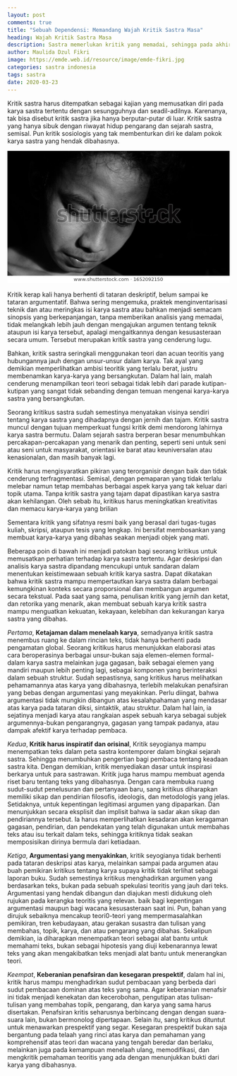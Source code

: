 ```yaml
---
layout: post
comments: true
title: "Sebuah Dependensi: Memandang Wajah Kritik Sastra Masa"
heading: Wajah Kritik Sastra Masa
description: Sastra memerlukan kritik yang memadai, sehingga pada akhirnya menemukan bentuk dan isi yang saling kait.
author: Maulida Dzul Fikri
image: https://emde.web.id/resource/image/emde-fikri.jpg
categories: sastra indonesia
tags: sastra
date: 2020-03-23
---
```


Kritik sastra harus ditempatkan sebagai kajian yang memusatkan diri pada karya sastra tertentu dengan sesungguhnya dan seadil-adilnya. Karenanya, tak bisa disebut kritik sastra jika hanya berputar-putar di luar. Kritik sastra yang hanya sibuk dengan riwayat hidup pengarang dan sejarah sastra, semisal. Pun kritik sosiologis yang tak membenturkan diri ke dalam pokok karya sastra yang hendak dibahasnya.

[![Emde Fikri](/resource/image/emde-fikri.jpg)](/resource/image/emde-fikri.jpg)

Kritik kerap kali hanya berhenti di tataran deskriptif, belum sampai ke tataran argumentatif. Bahwa sering mengemuka, praktek menginventarisasi teknik dan atau meringkas isi karya sastra atau bahkan menjadi semacam sinopsis yang berkepanjangan, tanpa memberikan analisis yang memadai, tidak melangkah lebih jauh dengan mengajukan argumen tentang teknik ataupun isi karya tersebut, apalagi mengaitkannya dengan kesusasteraan secara umum. Tersebut merupakan kritik sastra yang cenderung lugu.

Bahkan, kritik sastra seringkali menggunakan teori dan acuan teoritis yang hubungannya jauh dengan unsur-unsur dalam karya. Tak ayal yang demikian memperlihatkan ambisi teoritik yang terlalu berat, justru membenamkan karya-karya yang bersangkutan. Dalam hal lain, malah cenderung menampilkan teori teori sebagai tidak lebih dari parade kutipan-kutipan yang sangat tidak sebanding dengan temuan mengenai karya-karya sastra yang bersangkutan.

Seorang kritikus sastra sudah semestinya menyatakan visinya sendiri tentang karya sastra yang dihadapnya dengan jernih dan tajam. Kritik sastra muncul dengan tujuan memperkuat fungsi kritik demi mendorong lahirnya karya sastra bermutu. Dalam sejarah sastra berperan besar menumbuhkan percakapan-percakapan yang menarik dan penting, seperti seni untuk seni atau seni untuk masyarakat, orientasi ke barat atau keuniversalan atau kenasionalan, dan masih banyak lagi. 

Kritik harus mengisyaratkan pikiran yang terorganisir dengan baik dan tidak cenderung terfragmentasi. Semisal, dengan pemaparan yang tidak terlalu melebar namun tetap membahas berbagai aspek karya yang tak keluar dari topik utama. Tanpa kritik sastra yang tajam dapat dipastikan karya sastra akan kehilangan. Oleh sebab itu, kritikus harus meningkatkan kreativitas dan memacu karya-karya yang brilian

Sementara kritik yang sifatnya resmi baik yang berasal dari tugas-tugas kuliah, skripsi, ataupun tesis yang lengkap. Ini bersifat membosankan yang membuat karya-karya yang dibahas seakan menjadi objek yang mati.

Beberapa poin di bawah ini menjadi patokan bagi seorang kritikus untuk memusatkan perhatian terhadap karya sastra tertentu. Agar deskripsi dan analisis karya sastra dipandang mencukupi untuk sandaran dalam menentukan keistimewaan sebuah kritik karya sastra. Dapat dikatakan bahwa kritik sastra mampu mempertautkan karya sastra dalam berbagai kemungkinan konteks secara proporsional dan membangun argumen secara tekstual. Pada saat yang sama, penulisan kritik yang jernih dan ketat, dan retorika yang menarik, akan membuat sebuah karya kritik sastra mampu menguatkan kekuatan, kekayaan, kelebihan dan kekurangan karya sastra yang dibahas.

_Pertama_, **Ketajaman dalam menelaah karya**, semadyanya kritik sastra menembus ruang ke dalam rincian teks, tidak hanya berhenti pada pengamatan global. Seorang kritikus harus menunjukkan elaborasi atas cara beroperasinya berbagai unsur-bukan saja elemen-elemen formal-dalam karya sastra melainkan juga gagasan, baik sebagai elemen yang mandiri maupun lebih penting lagi, sebagai komponen yang berinteraksi dalam sebuah struktur. Sudah sepastisnya, sang kritikus harus melihatkan pehamamannya atas karya yang dibahasnya, terlebih melakukan penafsiran yang bebas dengan argumentasi yang meyakinkan. Perlu diingat, bahwa argumentasi tidak mungkin dibangun atas kesalahpahaman yang mendasar atas karya pada tataran diksi, sintaktik, atau struktur. Dalam hal lain, ia sejatinya menjadi karya atau rangkaian aspek sebuah karya sebagai subjek argumennya-bukan pengarangnya, gagasan yang tampak padanya, atau dampak afektif karya terhadap pembaca.

_Kedua_, **Kritik harus inspiratif dan orisinal**, Kritik seyogianya mampu menempatkan teks dalam peta sastra kontemporer dalam bingkai sejarah sastra. Sehingga menumbuhkan pengertian bagi pembaca tentang keadaan sastra kita. Dengan demikian, kritik menyediakan dasar untuk inspirasi berkarya untuk para sastrawan. Kritik juga harus mampu membuat agenda riset baru tentang teks yang dibahasnya. Dengan cara membuka ruang sudut-sudut penelusuran dan pertanyaan baru, sang kritikus diharapkan memiliki sikap dan pendirian filosofis, ideologis, dan metodologis yang jelas. Setidaknya, untuk kepentingan legitimasi argumen yang dipaparkan. Dan menunjukkan secara eksplisit dan implisit bahwa ia sadar akan sikap dan pendiriannya tersebut. Ia harus memperlihatkan kesadaran akan keragaman gagasan, pendirian, dan pendekatan yang telah digunakan untuk membahas teks atau isu terkait dalam teks, sehingga kritiknya tidak seakan memposisikan dirinya bermula dari ketiadaan.

_Ketiga_, **Argumentasi yang menyakinkan**, kritik seyogianya tidak berhenti pada tataran deskripsi atas karya, melainkan sampai pada argumen atau buah pemikiran kritikus tentang karya supaya kritik tidak terlihat sebagai laporan buku. Sudah semestinya kritikus menghadirkan argumen yang berdasarkan teks, bukan pada sebuah spekulasi teoritis yang jauh dari teks. Argumentasi yang hendak dibangun dan diajukan mesti didukung oleh rujukan pada kerangka teoritis yang relevan. baik bagi kepentingan argumentasi maupun bagi wacana kesusasteraan saat ini. Pun, bahan yang dirujuk sebaiknya mencakup teori0-teori yang mempermasalahkan pemikiran, tren kebudayaan, atau gerakan susastra dan tulisan yang membahas, topik, karya, dan atau pengarang yang dibahas. Sekalipun demikian, ia diharapkan menempatkan teori sebagai alat bantu untuk memahami teks, bukan sebagai hipotesis yang diuji kebenarannya lewat teks yang akan mengakibatkan teks menjadi alat bantu untuk menerangkan teori.

_Keempat_, **Keberanian penafsiran dan kesegaran prespektif**, dalam hal ini, kritik harus mampu menghadirkan sudut pembacaan yang berbeda dari sudut pembacaan dominan atas teks yang sama. Agar keberanian menafsir ini tidak menjadi kenekatan dan kecerobohan, pengutipan atas tulisan-tulisan yang membahas topik, pengarang, dan karya yang sama harus disertakan. Penafsiran kritis seharusnya berbincang dengan dengan suara-suara lain, bukan bermonolog dipertapaan. Selain itu, sang kritikus dituntut untuk menawarkan prespektif yang segar. Kesegaran prespektif bukan saja bergantung pada telaah yang rinci atas karya dan pemahaman yang komprehensif atas teori dan wacana yang tengah beredar dan berlaku, melainkan juga pada kemampuan menelaah ulang, memodifikasi, dan mengkritik pemahaman teoritis yang ada dengan menunjukkan bukti dari karya yang dibahasnya.